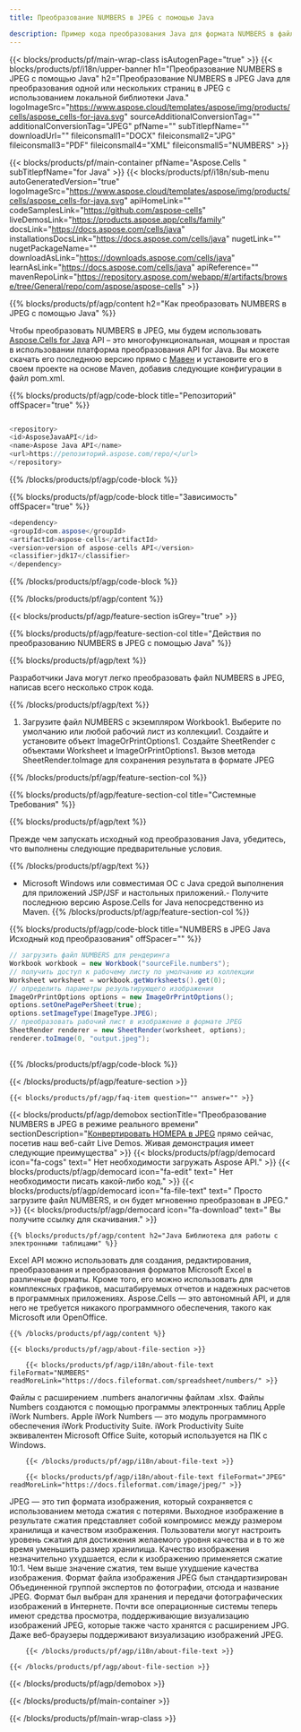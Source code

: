 ```yaml
---
title: Преобразование NUMBERS в JPEG с помощью Java 

description: Пример кода преобразования Java для формата NUMBERS в файл JPEG. Программисты могут использовать этот пример кода для экспорта электронных таблиц Excel и OpenOffice в формат JPEG в любом веб- или настольном Java приложении.
---
```

{{< blocks/products/pf/main-wrap-class isAutogenPage="true" >}}
{{< blocks/products/pf/i18n/upper-banner h1="Преобразование NUMBERS в JPEG с помощью Java" h2="Преобразование NUMBERS в JPEG Java для преобразования одной или нескольких страниц в JPEG с использованием локальной библиотеки Java." logoImageSrc="https://www.aspose.cloud/templates/aspose/img/products/cells/aspose_cells-for-java.svg" sourceAdditionalConversionTag="" additionalConversionTag="JPEG" pfName="" subTitlepfName="" downloadUrl="" fileiconsmall1="DOCX" fileiconsmall2="JPG" fileiconsmall3="PDF" fileiconsmall4="XML" fileiconsmall5="NUMBERS" >}}

{{< blocks/products/pf/main-container pfName="Aspose.Cells " subTitlepfName="for Java" >}}
{{< blocks/products/pf/i18n/sub-menu autoGeneratedVersion="true" logoImageSrc="https://www.aspose.cloud/templates/aspose/img/products/cells/aspose_cells-for-java.svg" apiHomeLink="" codeSamplesLink="https://github.com/aspose-cells" liveDemosLink="https://products.aspose.app/cells/family" docsLink="https://docs.aspose.com/cells/java" installationsDocsLink="https://docs.aspose.com/cells/java" nugetLink="" nugetPackageName="" downloadAsLink="https://downloads.aspose.com/cells/java" learnAsLink="https://docs.aspose.com/cells/java" apiReference="" mavenRepoLink="https://repository.aspose.com/webapp/#/artifacts/browse/tree/General/repo/com/aspose/aspose-cells" >}}

{{% blocks/products/pf/agp/content h2="Как преобразовать NUMBERS в JPEG с помощью Java" %}}

 Чтобы преобразовать NUMBERS в JPEG, мы будем использовать
 [Aspose.Cells for Java](https://products.aspose.com/cells/java) 
 API – это многофункциональная, мощная и простая в использовании платформа преобразования API for Java. Вы можете скачать его последнюю версию прямо с
 [Мавен](https://repository.aspose.com/webapp/#/artifacts/browse/tree/General/repo/com/aspose/aspose-cells) 
 и установите его в своем проекте на основе Maven, добавив следующие конфигурации в файл pom.xml.

{{% blocks/products/pf/agp/code-block title="Репозиторий" offSpacer="true" %}}

```cs

<repository>
<id>AsposeJavaAPI</id>
<name>Aspose Java API</name>
<url>https://репозиторий.aspose.com/repo/</url>
</repository>


```

{{% /blocks/products/pf/agp/code-block %}}

{{% blocks/products/pf/agp/code-block title="Зависимость" offSpacer="true" %}}

```cs
<dependency>
<groupId>com.aspose</groupId>
<artifactId>aspose-cells</artifactId>
<version>version of aspose-cells API</version>
<classifier>jdk17</classifier>
</dependency>


```

{{% /blocks/products/pf/agp/code-block %}}

{{% /blocks/products/pf/agp/content %}}

{{< blocks/products/pf/agp/feature-section isGrey="true" >}}

{{% blocks/products/pf/agp/feature-section-col title="Действия по преобразованию NUMBERS в JPEG с помощью Java" %}}

{{% blocks/products/pf/agp/text %}}

 Разработчики Java могут легко преобразовать файл NUMBERS в JPEG, написав всего несколько строк кода.

{{% /blocks/products/pf/agp/text %}}

1. Загрузите файл NUMBERS с экземпляром Workbook1. Выберите по умолчанию или любой рабочий лист из коллекции1. Создайте и установите объект ImageOrPrintOptions1. Создайте SheetRender с объектами Worksheet и ImageOrPrintOptions1. Вызов метода SheetRender.toImage для сохранения результата в формате JPEG

{{% /blocks/products/pf/agp/feature-section-col %}}

{{% blocks/products/pf/agp/feature-section-col title="Системные Требования" %}}

{{% blocks/products/pf/agp/text %}}

 Прежде чем запускать исходный код преобразования Java, убедитесь, что выполнены следующие предварительные условия.

{{% /blocks/products/pf/agp/text %}}

- Microsoft Windows или совместимая ОС с Java средой выполнения для приложений JSP/JSF и настольных приложений.- Получите последнюю версию Aspose.Cells for Java непосредственно из Maven.
{{% /blocks/products/pf/agp/feature-section-col %}}

{{% blocks/products/pf/agp/code-block title="NUMBERS в JPEG Java Исходный код преобразования" offSpacer="" %}}

```cs
// загрузить файл NUMBERS для рендеринга
Workbook workbook = new Workbook("sourceFile.numbers");
// получить доступ к рабочему листу по умолчанию из коллекции
Worksheet worksheet = workbook.getWorksheets().get(0);
// определить параметры результирующего изображения
ImageOrPrintOptions options = new ImageOrPrintOptions();
options.setOnePagePerSheet(true);
options.setImageType(ImageType.JPEG);
// преобразовать рабочий лист в изображение в формате JPEG
SheetRender renderer = new SheetRender(worksheet, options);
renderer.toImage(0, "output.jpeg");   
   


```

{{% /blocks/products/pf/agp/code-block %}}

{{< /blocks/products/pf/agp/feature-section >}}

    {{< blocks/products/pf/agp/faq-item question="" answer="" >}}
 

<!-- aboutfile Starts -->

{{< blocks/products/pf/agp/demobox sectionTitle="Преобразование NUMBERS в JPEG в режиме реального времени" sectionDescription="[Конвертировать НОМЕРА в JPEG](https://products.aspose.app/cells/conversion/numbers-to-jpeg) прямо сейчас, посетив наш веб-сайт Live Demos. Живая демонстрация имеет следующие преимущества" >}}
        {{< blocks/products/pf/agp/democard icon="fa-cogs" text=" Нет необходимости загружать Aspose API." >}}
        {{< blocks/products/pf/agp/democard icon="fa-edit" text=" Нет необходимости писать какой-либо код." >}}
        {{< blocks/products/pf/agp/democard icon="fa-file-text" text=" Просто загрузите файл NUMBERS, и он будет мгновенно преобразован в JPEG." >}}
        {{< blocks/products/pf/agp/democard icon="fa-download" text=" Вы получите ссылку для скачивания." >}}

    {{% blocks/products/pf/agp/content h2="Java Библиотека для работы с электронными таблицами" %}}

 Excel API можно использовать для создания, редактирования, преобразования и преобразования форматов Microsoft Excel в различные форматы. Кроме того, его можно использовать для комплексных графиков, масштабируемых отчетов и надежных расчетов в программных приложениях. Aspose.Cells — это автономный API, и для него не требуется никакого программного обеспечения, такого как Microsoft или OpenOffice.  



    {{% /blocks/products/pf/agp/content %}}

    {{< blocks/products/pf/agp/about-file-section >}}

        {{< blocks/products/pf/agp/i18n/about-file-text fileFormat="NUMBERS" readMoreLink="https://docs.fileformat.com/spreadsheet/numbers/" >}}

Файлы с расширением .numbers аналогичны файлам .xlsx. Файлы Numbers создаются с помощью программы электронных таблиц Apple iWork Numbers. Apple iWork Numbers — это модуль программного обеспечения iWork Productivity Suite. iWork Productivity Suite эквивалентен Microsoft Office Suite, который используется на ПК с Windows.

        {{< /blocks/products/pf/agp/i18n/about-file-text >}}

        {{< blocks/products/pf/agp/i18n/about-file-text fileFormat="JPEG" readMoreLink="https://docs.fileformat.com/image/jpeg/" >}}

JPEG — это тип формата изображения, который сохраняется с использованием метода сжатия с потерями. Выходное изображение в результате сжатия представляет собой компромисс между размером хранилища и качеством изображения. Пользователи могут настроить уровень сжатия для достижения желаемого уровня качества и в то же время уменьшить размер хранилища. Качество изображения незначительно ухудшается, если к изображению применяется сжатие 10:1. Чем выше значение сжатия, тем выше ухудшение качества изображения. Формат файла изображения JPEG был стандартизирован Объединенной группой экспертов по фотографии, отсюда и название JPEG. Формат был выбран для хранения и передачи фотографических изображений в Интернете. Почти все операционные системы теперь имеют средства просмотра, поддерживающие визуализацию изображений JPEG, которые также часто хранятся с расширением JPG. Даже веб-браузеры поддерживают визуализацию изображений JPEG.

        {{< /blocks/products/pf/agp/i18n/about-file-text >}}

    {{< /blocks/products/pf/agp/about-file-section >}}

{{< /blocks/products/pf/agp/demobox >}}

<!-- aboutfile Ends -->



{{< /blocks/products/pf/main-container >}}
    
{{< /blocks/products/pf/main-wrap-class >}}
